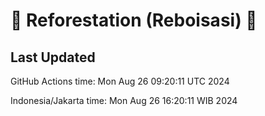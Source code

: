 
# 🌳 Reforestation (Reboisasi) 🌲

## Last Updated

GitHub Actions time: Mon Aug 26 09:20:11 UTC 2024

Indonesia/Jakarta time: Mon Aug 26 16:20:11 WIB 2024
